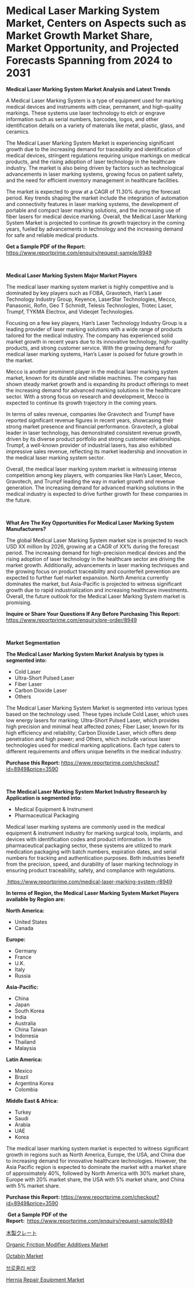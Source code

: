 <p><h1>Medical Laser Marking System Market, Centers on Aspects such as Market Growth Market Share, Market Opportunity, and Projected Forecasts Spanning from 2024 to 2031</h1></p><p><strong>Medical Laser Marking System Market Analysis and Latest Trends</strong></p>
<p><p>A Medical Laser Marking System is a type of equipment used for marking medical devices and instruments with clear, permanent, and high-quality markings. These systems use laser technology to etch or engrave information such as serial numbers, barcodes, logos, and other identification details on a variety of materials like metal, plastic, glass, and ceramics.</p><p>The Medical Laser Marking System Market is experiencing significant growth due to the increasing demand for traceability and identification of medical devices, stringent regulations requiring unique markings on medical products, and the rising adoption of laser technology in the healthcare industry. The market is also being driven by factors such as technological advancements in laser marking systems, growing focus on patient safety, and the need for efficient inventory management in healthcare facilities.</p><p>The market is expected to grow at a CAGR of 11.30% during the forecast period. Key trends shaping the market include the integration of automation and connectivity features in laser marking systems, the development of portable and compact laser marking solutions, and the increasing use of fiber lasers for medical device marking. Overall, the Medical Laser Marking System Market is projected to continue its growth trajectory in the coming years, fueled by advancements in technology and the increasing demand for safe and reliable medical products.</p></p>
<p><strong>Get a Sample PDF of the Report:&nbsp;</strong> <a href="https://www.reportprime.com/enquiry/request-sample/8949">https://www.reportprime.com/enquiry/request-sample/8949</a></p>
<p>&nbsp;</p>
<p><strong>Medical Laser Marking System Major Market Players</strong></p>
<p><p>The medical laser marking system market is highly competitive and is dominated by key players such as FOBA, Gravotech, Han’s Laser Technology Industry Group, Keyence, LaserStar Technologies, Mecco, Panasonic, Rofin, Geo T Schmidt, Telesis Technologies, Trotec Laser, Trumpf, TYKMA Electrox, and Videojet Technologies.</p><p>Focusing on a few key players, Han’s Laser Technology Industry Group is a leading provider of laser marking solutions with a wide range of products tailored for the medical industry. The company has experienced solid market growth in recent years due to its innovative technology, high-quality products, and strong customer service. With the growing demand for medical laser marking systems, Han’s Laser is poised for future growth in the market.</p><p>Mecco is another prominent player in the medical laser marking system market, known for its durable and reliable machines. The company has shown steady market growth and is expanding its product offerings to meet the increasing demand for advanced marking solutions in the healthcare sector. With a strong focus on research and development, Mecco is expected to continue its growth trajectory in the coming years.</p><p>In terms of sales revenue, companies like Gravotech and Trumpf have reported significant revenue figures in recent years, showcasing their strong market presence and financial performance. Gravotech, a global leader in laser technology, has demonstrated consistent revenue growth, driven by its diverse product portfolio and strong customer relationships. Trumpf, a well-known provider of industrial lasers, has also exhibited impressive sales revenue, reflecting its market leadership and innovation in the medical laser marking system sector.</p><p>Overall, the medical laser marking system market is witnessing intense competition among key players, with companies like Han’s Laser, Mecco, Gravotech, and Trumpf leading the way in market growth and revenue generation. The increasing demand for advanced marking solutions in the medical industry is expected to drive further growth for these companies in the future.</p></p>
<p>&nbsp;</p>
<p><strong>What Are The Key Opportunities For Medical Laser Marking System Manufacturers?</strong></p>
<p><p>The global Medical Laser Marking System market size is projected to reach USD XX million by 2026, growing at a CAGR of XX% during the forecast period. The increasing demand for high-precision medical devices and the rising adoption of laser technology in the healthcare sector are driving the market growth. Additionally, advancements in laser marking techniques and the growing focus on product traceability and counterfeit prevention are expected to further fuel market expansion. North America currently dominates the market, but Asia-Pacific is projected to witness significant growth due to rapid industrialization and increasing healthcare investments. Overall, the future outlook for the Medical Laser Marking System market is promising.</p></p>
<p><strong>Inquire or Share Your Questions If Any Before Purchasing This Report:</strong> <a href="https://www.reportprime.com/enquiry/pre-order/8949">https://www.reportprime.com/enquiry/pre-order/8949</a></p>
<p>&nbsp;</p>
<p><strong>Market Segmentation</strong></p>
<p><strong>The Medical Laser Marking System Market Analysis by types is segmented into:</strong></p>
<p><ul><li>Cold Laser</li><li>Ultra-Short Pulsed Laser</li><li>Fiber Laser</li><li>Carbon Dioxide Laser</li><li>Others</li></ul></p>
<p><p>The Medical Laser Marking System Market is segmented into various types based on the technology used. These types include Cold Laser, which uses low energy lasers for marking; Ultra-Short Pulsed Laser, which provides high precision and minimal heat affected zones; Fiber Laser, known for its high efficiency and reliability; Carbon Dioxide Laser, which offers deep penetration and high power; and Others, which include various laser technologies used for medical marking applications. Each type caters to different requirements and offers unique benefits in the medical industry.</p></p>
<p><strong>Purchase this Report:&nbsp;</strong><a href="https://www.reportprime.com/checkout?id=8949&price=3590">https://www.reportprime.com/checkout?id=8949&price=3590</a></p>
<p>&nbsp;</p>
<p><strong>The Medical Laser Marking System Market Industry Research by Application is segmented into:</strong></p>
<p><ul><li>Medical Equipment & Instrument</li><li>Pharmaceutical Packaging</li></ul></p>
<p><p>Medical laser marking systems are commonly used in the medical equipment & instrument industry for marking surgical tools, implants, and devices with identification codes and product information. In the pharmaceutical packaging sector, these systems are utilized to mark medication packaging with batch numbers, expiration dates, and serial numbers for tracking and authentication purposes. Both industries benefit from the precision, speed, and durability of laser marking technology in ensuring product traceability, safety, and compliance with regulations.</p></p>
<p><a href="https://www.reportprime.com/medical-laser-marking-system-r8949">&nbsp;https://www.reportprime.com/medical-laser-marking-system-r8949</a></p>
<p><strong>In terms of Region, the Medical Laser Marking System Market Players available by Region are:</strong></p>
<p>
    <p> <strong> North America: </strong>
        <ul>
            <li>United States</li>
            <li>Canada</li>
        </ul>
        </p> 
    <p> <strong> Europe: </strong>
        <ul>
            <li>Germany</li>
            <li>France</li>
            <li>U.K.</li>
            <li>Italy</li>
            <li>Russia</li>
        </ul>
        </p> 
    <p> <strong> Asia-Pacific: </strong>
        <ul>
            <li>China</li>
            <li>Japan</li>
            <li>South Korea</li>
            <li>India</li>
            <li>Australia</li>
            <li>China Taiwan</li>
            <li>Indonesia</li>
            <li>Thailand</li>
            <li>Malaysia</li>
        </ul>
        </p> 
    <p> <strong> Latin America: </strong>
        <ul>
            <li>Mexico</li>
            <li>Brazil</li>
            <li>Argentina Korea</li>
            <li>Colombia</li>
        </ul>
        </p> 
    <p> <strong> Middle East & Africa: </strong>
        <ul>
            <li>Turkey</li>
            <li>Saudi</li>
            <li>Arabia</li>
            <li>UAE</li>
            <li>Korea</li>
        </ul>
    </p>
    </p>
<p><p>The medical laser marking system market is expected to witness significant growth in regions such as North America, Europe, the USA, and China due to increasing demand for innovative healthcare technologies. However, the Asia Pacific region is expected to dominate the market with a market share of approximately 40%, followed by North America with 30% market share, Europe with 20% market share, the USA with 5% market share, and China with 5% market share.</p></p>
<p><strong>Purchase this Report: </strong><a href="https://www.reportprime.com/checkout?id=8949&price=3590">https://www.reportprime.com/checkout?id=8949&price=3590</a></p>
<p>&nbsp;<strong>Get a Sample PDF of the Report:&nbsp;&nbsp;</strong><a href="https://www.reportprime.com/enquiry/request-sample/8949">https://www.reportprime.com/enquiry/request-sample/8949</a></p>
<p><strong></strong></p>
<p><p><a href="https://medium.com/@wilmerwalsh1/%E6%9C%A8%E8%A3%BD%E3%81%AE%E6%9C%A8%E7%AE%B1%E5%B8%82%E5%A0%B4%E3%81%AE%E8%A6%8F%E6%A8%A1%E3%81%A8%E5%B8%82%E5%A0%B4%E5%8B%95%E5%90%91-%E5%AE%8C%E5%85%A8%E3%81%AA%E6%A5%AD%E7%95%8C%E6%A6%82%E8%A6%81-2024%E5%B9%B4%E3%81%8B%E3%82%892031%E5%B9%B4-26b615c6e1e0">木製クレート</a></p><p><a href="https://issuu.com/reportprime-2/docs/organic-friction-modifier-additives-market-size-20">Organic Friction Modifier Additives Market</a></p><p><a href="https://issuu.com/reportprime-2/docs/octabin-market-size-2030.pptx">Octabin Market</a></p><p><a href="https://github.com/BrettWeberrt8767765/Market-Research-Report-List-1/blob/main/716389021193.md">브로콜리 씨앗</a></p><p><a href="https://github.com/jerrycopelandthomaswsqd8q/Market-Research-Report-List-2/blob/main/hernia-repair-equipment-market.md">Hernia Repair Equipment Market</a></p></p>